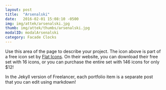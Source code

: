 ```yaml
---
layout: post
title:  "Arsenalski"
date:   2016-02-01 15:08:10 -0500
img: img/attek/arsenalski.jpg
thumb: img/attek/thumbs/arsenalski.jpg
modalID: modalArsenalski
category: Facade Clocks
---
```

Use this area of the page to describe your project. The icon above is part of a free icon set by [Flat Icons][flat-icons-link]. On their website, you can download their free set with 16 icons, or you can purchase the entire set with 146 icons for only $12!

In the Jekyll version of Freelancer, each portfolio item is a separate post that you can edit using markdown!

[flat-icons-link]: https://sellfy.com/p/8Q9P/jV3VZ/
